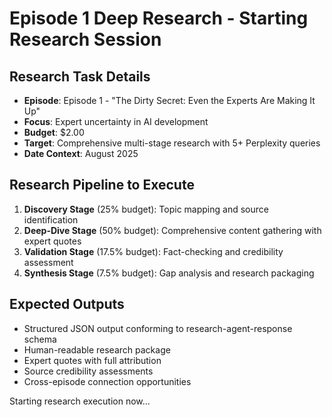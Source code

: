 # Episode 1 Deep Research - Starting Research Session

## Research Task Details
- **Episode**: Episode 1 - "The Dirty Secret: Even the Experts Are Making It Up"
- **Focus**: Expert uncertainty in AI development
- **Budget**: $2.00
- **Target**: Comprehensive multi-stage research with 5+ Perplexity queries
- **Date Context**: August 2025

## Research Pipeline to Execute
1. **Discovery Stage** (25% budget): Topic mapping and source identification
2. **Deep-Dive Stage** (50% budget): Comprehensive content gathering with expert quotes
3. **Validation Stage** (17.5% budget): Fact-checking and credibility assessment
4. **Synthesis Stage** (7.5% budget): Gap analysis and research packaging

## Expected Outputs
- Structured JSON output conforming to research-agent-response schema
- Human-readable research package
- Expert quotes with full attribution
- Source credibility assessments
- Cross-episode connection opportunities

Starting research execution now...
